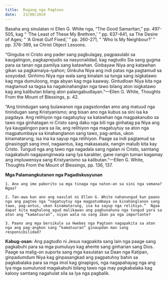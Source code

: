 ```yaml
---
title:  Dugang nga Pagtoon
date:   23/08/2019
---
```


Basaha ang sinulatan ni Ellen G. White nga, “The Good Samaritan,” pp. 497-505, kag “ ‘The Least of These My Brethren,’ ” pp. 637-641, sa The Desire of Ages; “ ‘A Great Gulf Fixed,’ ” pp. 260-271, “ ‘Who Is My Neighbour?’ ” pp. 376-389, sa Christ Object Lessons.

“Ginguba ni Cristo ang pader sang pagbulagay, pagpasulabi sa kaugalingon, pagkaprejudis sa nasyonalidad, kag nagtudlo Sia sang gugma para sa tanan nga pamilya sang katawhan.  Ginbayaw Niya ang katawhan gikan sa pagkamaiya-iyahon; Ginkuha Niya ang indi patas nga pagtamud sa sosyodad.  Ginhimo Niya nga wala sang kinalain sa tunga sang isigkatawo kag mga dumuloong, mga abyan kag mga kaaway.  Gintudloan Niya kita nga magtamud sa tagsa ka nagakinahanglan nga tawo bilang aton isigkatawo kag ang kalibutan bilang aton palangabudlayan.”—Ellen G. White, Thoughts From the Mount of Blessings, p. 42.

“Ang tinindugan sang bulawanon nga pagsolondan amo ang matuud nga tinindugan sang Kristyanismo; ang bisan ano nga kubus sa sini isa ka pagdaya.  Ang relihiyon nga nagatuytuy sa katawhan nga magpakanubo sa tawo nga ginhatagan ni Cristo sang daku nga bili nga ginhatag pa Niya ang Iya kaugalingon para sa ila; ang relihiyon nga magatuytuy sa aton nga magpatumbaya sa kinahanglanon sang tawo, pag-antus, ukon kinamatarung, isa ina ka sayup nga relihiyon.  Paage sa indi pagtamud sa ginasinggit sang imol, nagaantus, kag makasasala, nangin maluib kita kay Cristo.  Tungud nga ang tawo nga nagadala sang ngalan ni Cristo, samtang nagakabuhi nagapanginwala sang Iya karakter, gane nangin tuman kagamay ang impluwensya sang Kristyanismo sa kalibutan.”—Ellen G. White, Thoughts From the Mount of Blessings, pp. 136, 137.

**Mga Palamangkutanon nga Pagadiskusyunan**

`1.	Ano ang imo paborito sa mga tinaga nga naton-an sa sini nga semana? Ngaa?`

`2.	Tan-awa kun ano ang nasulat ni Ellen G. White nahanungud kun paano nga ang pagtoo nga “nagatuytuy nga magpatumbaya sa kinahanglanon sang tawo, pag-antus, ukon kinamatarung, isa ka sayup nga relihiyo.”  Ngaa dapat kita maghalong agud malikawan ang paghunahuna nga tungud yara sa aton ang “kamatuuran”, niyan wala na sang iban pa nga importante?` 

`3.	Paano ang mga bersikulo sa Hwebes nga Pagtoon nagapakita sa aton nga ang pag-angkon sang “kamatuuran” ginaupdan man sang responsibilidad?`

**Kabug-osan**:  Ang pagtudlo ni Jesus nagpakita sang lain nga paage sang pagkabuhi para sa mga pumuluyo kag ahente sang ginharian sang Dios.  Paage sa malig-on suporta sang mga kasulatan sa Daan nga Katipan, ginpadumdum Niya kag ginpasangkad ang pagpatuhoy bahin sa pagkabalaka para sa mga imol kag ginapigos, nga nagapahayag nga ang Iya mga sumulunod magakabuhi bilang tawo nga may pagkabalaka kag kalooy samtang nagahulat sila sa Iya nga pagbalik.